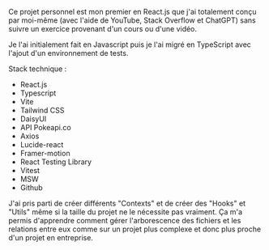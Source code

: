 Ce projet personnel est mon premier en React.js que j'ai totalement conçu par moi-même (avec l'aide de YouTube, Stack Overflow et ChatGPT) sans suivre un exercice provenant d'un cours ou d'une vidéo.

Je l'ai initialement fait en Javascript puis je l'ai migré en TypeScript avec l'ajout d'un environnement de tests.

Stack technique :
- React.js
- Typescript
- Vite
- Tailwind CSS
- DaisyUI
- API Pokeapi.co
- Axios
- Lucide-react
- Framer-motion
- React Testing Library
- Vitest
- MSW
- Github

J'ai pris parti de créer différents "Contexts" et de créer des "Hooks" et "Utils" même si la taille du projet ne le nécessite pas vraiment. Ça m'a permis d'apprendre comment gérer l'arborescence des fichiers et les relations entre eux comme sur un projet plus complexe et donc plus proche d'un projet en entreprise.